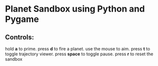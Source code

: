 # Planet Sandbox using Python and Pygame
## Controls:
hold **a** to prime. 
press **d** to fire a planet. 
use the mouse to aim. 
press **t** to toggle trajectory viewer. 
press **space** to toggle pause. 
press **r** to reset the sandbox
